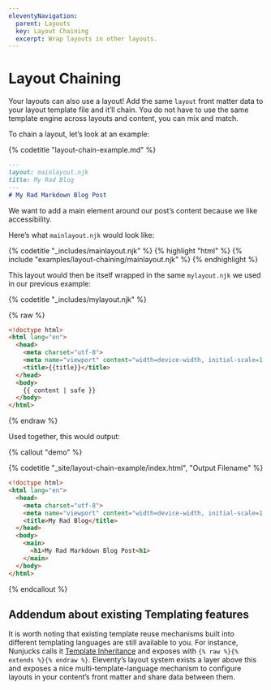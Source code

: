 ```yaml
---
eleventyNavigation:
  parent: Layouts
  key: Layout Chaining
  excerpt: Wrap layouts in other layouts.
---
```

# Layout Chaining

Your layouts can also use a layout! Add the same `layout` front matter data to your layout template file and it’ll chain. You do not have to use the same template engine across layouts and content, you can mix and match.

To chain a layout, let’s look at an example:

{% codetitle "layout-chain-example.md" %}

```markdown
---
layout: mainlayout.njk
title: My Rad Blog
---
# My Rad Markdown Blog Post
```

We want to add a main element around our post’s content because we like accessibility.

Here’s what `mainlayout.njk` would look like:

{% codetitle "_includes/mainlayout.njk" %}
{% highlight "html" %}
{% include "examples/layout-chaining/mainlayout.njk" %}
{% endhighlight %}

This layout would then be itself wrapped in the same `mylayout.njk` we used in our previous example:

{% codetitle "_includes/mylayout.njk" %}

{% raw %}
```html
<!doctype html>
<html lang="en">
  <head>
    <meta charset="utf-8">
    <meta name="viewport" content="width=device-width, initial-scale=1.0">
    <title>{{title}}</title>
  </head>
  <body>
    {{ content | safe }}
  </body>
</html>
```
{% endraw %}

Used together, this would output:

{% callout "demo" %}

{% codetitle "_site/layout-chain-example/index.html", "Output Filename" %}

```html
<!doctype html>
<html lang="en">
  <head>
    <meta charset="utf-8">
    <meta name="viewport" content="width=device-width, initial-scale=1.0">
    <title>My Rad Blog</title>
  </head>
  <body>
    <main>
      <h1>My Rad Markdown Blog Post<h1>
    </main>
  </body>
</html>
```

{% endcallout %}

## Addendum about existing Templating features

It is worth noting that existing template reuse mechanisms built into different templating languages are still available to you. For instance, Nunjucks calls it [Template Inheritance](https://mozilla.github.io/nunjucks/templating.html#template-inheritance) and exposes with `{% raw %}{% extends %}{% endraw %}`. Eleventy’s layout system exists a layer above this and exposes a nice multi-template-language mechanism to configure layouts in your content’s front matter and share data between them.
